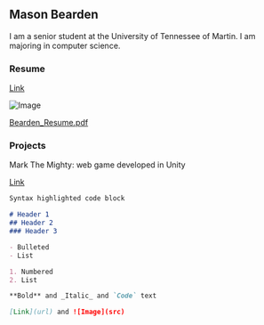 ## Mason Bearden

I am a senior student at the University of Tennessee of Martin. I am majoring in computer science.

### Resume

[Link](https://github.com/Bearden3/WebSite/blob/gh-pages/Resume/Bearden_Resume.pdf)

![Image](src="https://github.com/Bearden3/WebSite/blob/main/Resume/Bearden_Resume.pdf")

[Bearden_Resume.pdf](http://github.com/Bearden3/WebSite/blob/main/Resume/Bearden_Mason.pdf)


### Projects
Mark The Mighty: web game developed in Unity

[Link](https://mark-the-mighty.web.app/)


```markdown
Syntax highlighted code block

# Header 1
## Header 2
### Header 3

- Bulleted
- List

1. Numbered
2. List

**Bold** and _Italic_ and `Code` text

[Link](url) and ![Image](src)
```


